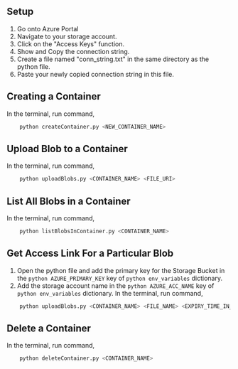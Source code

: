 ## Setup
1. Go onto Azure Portal
2. Navigate to your storage account.
3. Click on the "Access Keys" function.
4. Show and Copy the connection string.
5. Create a file named "conn_string.txt" in the same directory as the python file.
5. Paste your newly copied connection string in this file.

## Creating a Container
In the terminal, run command,

```python 
    python createContainer.py <NEW_CONTAINER_NAME>
```

## Upload Blob to a Container
In the terminal, run command,

```python 
    python uploadBlobs.py <CONTAINER_NAME> <FILE_URI>
```

## List All Blobs in a Container
In the terminal, run command,

```python 
    python listBlobsInContainer.py <CONTAINER_NAME>
```

## Get Access Link For a Particular Blob
1. Open the python file and add the primary key for the Storage Bucket in the ```python AZURE_PRIMARY_KEY``` key of ```python env_variables``` dictionary.
2. Add the storage account name in the ```python AZURE_ACC_NAME``` key of ```python env_variables``` dictionary.
In the terminal, run command,

```python 
    python uploadBlobs.py <CONTAINER_NAME> <FILE_NAME> <EXPIRY_TIME_IN_HOURS:Optional-Default(1)>
```

## Delete a Container
In the terminal, run command,

```python 
    python deleteContainer.py <CONTAINER_NAME>
```
